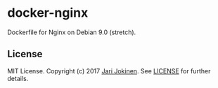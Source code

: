 # docker-nginx

Dockerfile for Nginx on Debian 9.0 (stretch).

## License

MIT License. Copyright (c) 2017 [Jari Jokinen](https://jarijokinen.com). See
[LICENSE](https://github.com/jarijokinen/docker-nginx/blob/master/LICENSE.txt)
for further details.
